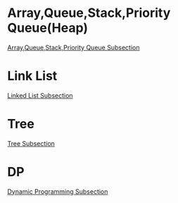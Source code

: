 # Array,Queue,Stack,Priority Queue(Heap)

[Array,Queue,Stack,Priority Queue Subsection](https://github.com/zhangruiskyline/Algorithm-and-Data-Structure/blob/master/doc/array_stack_heap.md)

# Link List

[Linked List Subsection](https://github.com/zhangruiskyline/Algorithm-and-Data-Structure/blob/master/doc/list.md)

# Tree

[Tree Subsection](https://github.com/zhangruiskyline/Algorithm-and-Data-Structure/blob/master/doc/tree.md)

# DP

[Dynamic Programming Subsection](https://github.com/zhangruiskyline/Algorithm-and-Data-Structure/blob/master/doc/dp.md)
